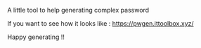 A little tool to help generating complex password

If you want to see how it looks like : https://pwgen.ittoolbox.xyz/

Happy generating !!
